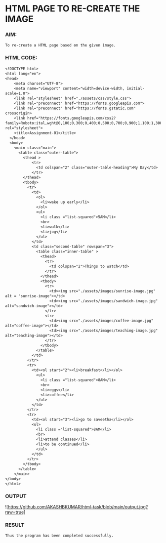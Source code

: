 #  HTML PAGE TO RE-CREATE THE IMAGE

### AIM:
    To re-create a HTML page based on the given image.

### HTML CODE:
    <!DOCTYPE html>
    <html lang="en">
    <head>
        <meta charset="UTF-8">
        <meta name="viewport" content="width=device-width, initial-scale=1.0">
        <link rel="stylesheet" href="./assets/css/style.css">
        <link rel="preconnect" href="https://fonts.googleapis.com">
        <link rel="preconnect" href="https://fonts.gstatic.com" crossorigin>
        <link href="https://fonts.googleapis.com/css2?family=Roboto:ital,wght@0,100;0,300;0,400;0,500;0,700;0,900;1,100;1,300;1,400;1,500;1,700;1,900&display=swap" rel="stylesheet">   
        <title>Assignment-01</title>
      </head>
      <body>
        <main class="main">
          <table class="outer-table">
            <thead >
                <tr>
                  <td colspan="2" class="outer-table-heading">My Day</td>
                </tr>
            </thead>
            <tbody>
              <tr>
                <td>
                  <ol>
                    <li>wake up early</li>
                  </ol>
                  <ul>
                    <li class ="list-squared">5AM</li>
                    <br>
                    <li>walk</li>
                    <li>jog</li>
                  </ul>
                </td>
                <td class="second-table" rowspan="3">
                  <table class="inner-table" >
                    <thead>
                      <tr>
                        <td colspan="2">Things to watch</td>
                      </tr>
                    </thead>
                    <tbody>
                      <tr>
                        <td><img src="./assets/images/sunrise-image.jpg" alt = "sunrise-image"></td>
                        <td><img src="./assets/images/sandwich-image.jpg" alt="sandwich-image"></td>
                      </tr>
                      <tr>
                        <td><img src="./assets/images/coffee-image.jpg" alt="coffee-image"></td>
                        <td><img src="./assets/images/teaching-image.jpg" alt="teaching-image"></td>
                      </tr>
                    </tbody>
                  </table>
                </td>
              </tr>
              <tr>
                <td><ol start="2"><li>breakfast</li></ol>
                  <ul>
                    <li class ="list-squared">8AM</li>
                    <br>
                    <li>eggs</li>
                    <li>coffee</li>
                  </ul>
                </td>
              </tr>
              <tr>
                <td><ol start="3"><li>go to saveetha</li></ol>
                <ul>
                  <li class ="list-squared">8AM</li>
                  <br>
                  <li>attend classes</li>
                  <li>to be continued</li>
                  </ul>
                </td>
              </tr>
            </tbody>
          </table>
        </main>
    </body>
    </html>


### OUTPUT
![https://github.com/AKASHBKUMAR/html-task/blob/main/output.jpg?raw=true]
  
### RESULT
    Thus the program has been completed successfully.  
